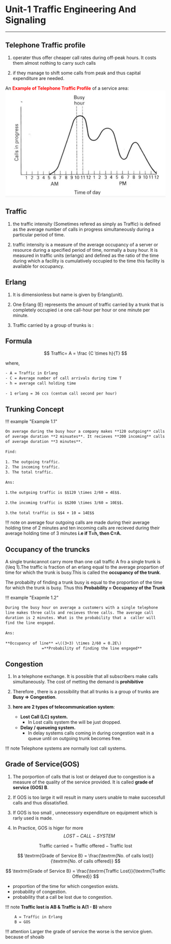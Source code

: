 
# Unit-1 Traffic Engineering And Signaling

<!-- 1. Telecommunication Traffic:
    - unit of Traffic , Traffic measurement.
    - A mathematical model:
        1. Lost call systems:
            - Theory , Traffic Performance.
            - Loss systems in tandem.
            - Traffic tables.
        2. Queueing systems: 
            - Erlang Distribution
            -Probability of delay
2. Signaling:
    - CCITT Signaling System and Digital Customers line Signaling -->

----------------------------------

## Telephone Traffic profile

1. operater thus offer cheaper call rates during off-peak hours. It costs them almost nothing to carry such calls

2. if they manage to shift some calls from peak and thus capital expenditure are needed.

An <b style="color:red">Example of Telephone Traffic Profile</b> of a service area:
![call-hours-vs-time](call-vs-time.jpg)


## Traffic

1. the traffic intensity (Sometimes refered as simply as Traffic) is defined as the average number of calls in progress simultaneously during a particular period of time.

2. traffic intensity is a measure of the average occupancy of a server or resource during a specified period of time, normally a busy hour. It is  measured in traffic units (erlangs) and defined as the ratio of the time during which a facility is cumulatively occupied to the time this facility is available for occupancy.

## Erlang

1. It is dimensionless but name is given by Erlang(unit).
2. One Erlang (E) represents the amount of traffic carried by a trunk that is completely occupied i.e one call-hour per hour or one minute per minute.

3. Traffic carried by a group of trunks is :

## Formula

$$
Traffic= A  = \frac {C \times h}{T}
$$

where,

    - A = Traffic in Erlang 
    - C = Average number of call arrivals during time T
    - h = average call holding time 

    - 1 erlang = 36 ccs (centum call second per hour)

## Trunking Concept

!!! example "Example 1.1"

    On average during the busy hour a company makes **120 outgoing** calls of average duration **2 minuates**. It recieves **200 incoming** calls of average duration **3 minutes**.

    Find:

    1. The outgoing traffic.
    2. The incoming traffic.
    3. The total traffic.

    Ans:

    1.the outgoing traffic is $$120 \times 2/60 = 4E$$.

    2.the incoming traffic is $$200 \times 3/60 = 10E$$.

    3.the total traffic is $$4 + 10 = 14E$$

!!! note
    on average four outgoing calls are made during their average holding time of 2 minutes and ten incoming calls are recieved during their average holding time of 3 minutes **i.e if T=h, then C=A.**

## Occupancy of the truncks

A single trunkcannot carry more than one call traffic A fro a single trunk is \(\leq 1\).The traffic is fraction of an erlang equal to the average propartion of time for which the trunk is busy.This is called the **occupancy of the trunk**.

The probabilty of finding a trunk busy is equal to the proportion of the time for which the trunk is busy. Thus this **Probability = Occupancy of the Trunk**

!!! example "Exapmle 1.2"

    During the busy hour on average a customers with a single telephone line makes three calls and recieves three calls. The average call duration is 2 minutes. What is the probability that a  caller will find the line engaged.
    
    Ans:
    
    **Occupancy of line** =\((3+3) \times 2/60 = 0.2E\)
                    =**Probability of finding the line engaged**

## Congestion

1. In a telephone exchange. It is possible that all subscribers make calls simultaneously. The cost of metting the demand is **prohibitive**

2. Therefore , there is a possibility that all trunks is a group of trunks  are **Busy => Congestion**.

3. **here are 2 types of telecommunication system**:
    - **Lost Call (LC) system.**
        - In Lost calls system the will be just dropped.
    - **Delay / queueing system.**
        - In delay systems calls coming in during congestion wait in a queue until on outgoing trunk becomes free.

!!! note
    Telephone systems are normally lost call systems.

## Grade of Service(GOS)

1. The porportion of calls that is lost or delayed due to congestion is a measure of the quality of the service provided. It is called **grade of       service (GOS) B**.

2. If GOS is too large it will result in many users unable to make successfull calls and thus dissatisfied.
3. If GOS is too small , unnecessory expenditure on equipment which is rarly used is made.
4. In Practice, GOS is higer for more $$LOST-CALL-SYSTEM$$

$$
\textrm{Traffic carried} = \textrm{Traffic offered} - \textrm{Traffic lost}
$$

$$
\textrm{Grade of Service B} = \frac{\textrm{No. of calls lost}}{\textrm{No. of calls offered}}
$$

$$
\textrm{Grade of Service B} = \frac{\textrm{Traffic Lost}}{\textrm{Traffic Offered}}
$$

- proportion of the time for which congestion exists.
- probability of congestion.
- probability that a call be lost due to congestion.

!!! note
    **Traffic lost is AB & Traffic is A(1 - B)**
    where

        A = Traffic in Erlang
        B = GOS

!!! attention
    Larger the grade of service the worse is the service given.
    because of shoaib
